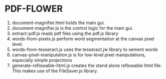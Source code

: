 # PDF-FLOWER
1. document-magnifier.html holds the main gui.
2. document-magnifier.js is the control logic for the main gui.
3. extract-pdf.js reads pdf files using the pdf.js library
4. words-from-pixels.js perform word segmentation at the canvas pixel level.
5. words-from-tesseract.js uses the tesseract.jw library to sement words
6. canvas-pixel-manipulation.js is for low-level pixel manipulations, especially simple projections
7. generate-reflowable-html.js creates the stand alone reflowable html file. This makes use of the FileSaver.js library.

